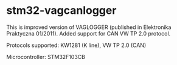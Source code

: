 stm32-vagcanlogger
==================

This is improved version of VAGLOGGER (published in Elektronika Praktyczna 01/2011). Added support for CAN VW TP 2.0 protocol.

Protocols supported: KW1281 (K line), VW TP 2.0 (CAN)

Microcontroller: STM32F103CB